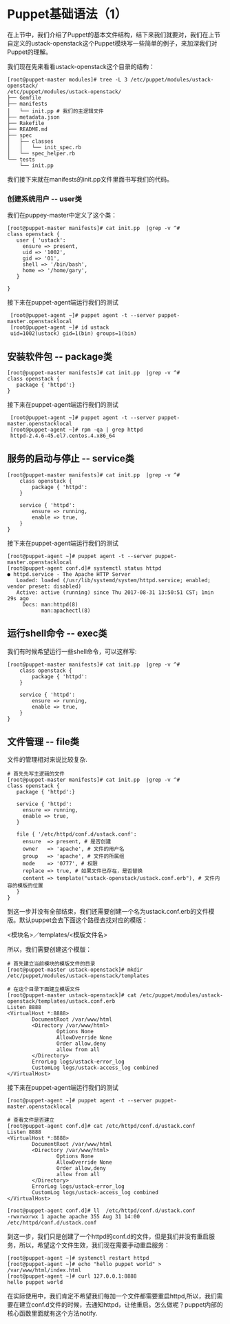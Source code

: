 # Puppet基础语法（1）

在上节中，我们介绍了Puppet的基本文件结构，结下来我们就要对，我们在上节自定义的ustack-openstack这个Puppet模块写一些简单的例子，来加深我们对Puppet的理解。

我们现在先来看看ustack-openstack这个目录的结构：

```
[root@puppet-master modules]# tree -L 3 /etc/puppet/modules/ustack-openstack/
/etc/puppet/modules/ustack-openstack/
├── Gemfile
├── manifests
│   └── init.pp # 我们的主逻辑文件
├── metadata.json
├── Rakefile
├── README.md
├── spec
│   ├── classes
│   │   └── init_spec.rb
│   └── spec_helper.rb
└── tests
    └── init.pp
```

我们接下来就在manifests的init.pp文件里面书写我们的代码。

### 创建系统用户 -- user类

我们在puppey-master中定义了这个类：

```
[root@puppet-master manifests]# cat init.pp  |grep -v ^#
class openstack {
   user { 'ustack':
     ensure => present,
     uid => '1002',
     gid => '01',
     shell => '/bin/bash',
     home => '/home/gary',
   }

}
```

接下来在puppet-agent端运行我们的测试

```
 [root@puppet-agent ~]# puppet agent -t --server puppet-master.openstacklocal
 [root@puppet-agent ~]# id ustack
 uid=1002(ustack) gid=1(bin) groups=1(bin)
```

## 安装软件包 --  package类

```
[root@puppet-master manifests]# cat init.pp  |grep -v ^#
class openstack {
   package { 'httpd':}
}
```

接下来在puppet-agent端运行我们的测试

```
 [root@puppet-agent ~]# puppet agent -t --server puppet-master.openstacklocal
 [root@puppet-agent ~]# rpm -qa | grep httpd
 httpd-2.4.6-45.el7.centos.4.x86_64
```

## 服务的启动与停止 -- service类

```
[root@puppet-master manifests]# cat init.pp  |grep -v ^#
    class openstack {
        package { 'httpd':
    }

    service { 'httpd':
        ensure => running,
        enable => true,
    }
}
```

接下来在puppet-agent端运行我们的测试

```
[root@puppet-agent ~]# puppet agent -t --server puppet-master.openstacklocal
[root@puppet-agent conf.d]# systemctl status httpd
● httpd.service - The Apache HTTP Server
   Loaded: loaded (/usr/lib/systemd/system/httpd.service; enabled; vendor preset: disabled)
   Active: active (running) since Thu 2017-08-31 13:50:51 CST; 1min 29s ago
     Docs: man:httpd(8)
           man:apachectl(8)
```

## 运行shell命令 -- exec类

我们有时候希望运行一些shell命令，可以这样写:

```
[root@puppet-master manifests]# cat init.pp  |grep -v ^#
    class openstack {
        package { 'httpd':
    }

    service { 'httpd':
        ensure => running,
        enable => true,
    }
}
```

## 文件管理 -- file类

文件的管理相对来说比较复杂.

```
# 首先先写主逻辑的文件
[root@puppet-master manifests]# cat init.pp  |grep -v ^#
class openstack {
   package { 'httpd':}

   service { 'httpd':
     ensure => running,
     enable => true,
   }

   file { '/etc/httpd/conf.d/ustack.conf':
     ensure  => present, # 是否创建
     owner   => 'apache', # 文件的用户名
     group   => 'apache', # 文件的所属组
     mode    => '0777', # 权限
     replace => true, # 如果文件已存在，是否替换
     content => template("ustack-openstack/ustack.conf.erb"), # 文件内容的模版的位置
   }
}
```

到这一步并没有全部结束，我们还需要创建一个名为ustack.conf.erb的文件模版。默认puppet会去下面这个路径去找对应的模版：

&lt;模块名&gt;／templates/&lt;模版文件名&gt;

所以，我们需要创建这个模版：

```
# 首先建立当前模块的模版文件的目录
[root@puppet-master ustack-openstack]# mkdir /etc/puppet/modules/ustack-openstack/templates

# 在这个目录下面建立模版文件
[root@puppet-master ustack-openstack]# cat /etc/puppet/modules/ustack-openstack/templates/ustack.conf.erb
Listen 8888
<VirtualHost *:8888>
        DocumentRoot /var/www/html
        <Directory /var/www/html>
                Options None
                AllowOverride None
                Order allow,deny
                allow from all
        </Directory>
        ErrorLog logs/ustack-error_log
        CustomLog logs/ustack-access_log combined
</VirtualHost>
```

接下来在puppet-agent端运行我们的测试

```
[root@puppet-agent ~]# puppet agent -t --server puppet-master.openstacklocal

# 查看文件是否建立
[root@puppet-agent conf.d]# cat /etc/httpd/conf.d/ustack.conf
Listen 8888
<VirtualHost *:8888>
        DocumentRoot /var/www/html
        <Directory /var/www/html>
                Options None
                AllowOverride None
                Order allow,deny
                allow from all
        </Directory>
        ErrorLog logs/ustack-error_log
        CustomLog logs/ustack-access_log combined
</VirtualHost>

[root@puppet-agent conf.d]# ll  /etc/httpd/conf.d/ustack.conf
-rwxrwxrwx 1 apache apache 355 Aug 31 14:00 /etc/httpd/conf.d/ustack.conf
```

到这一步，我们只是创建了一个httpd的conf.d的文件，但是我们并没有重启服务，所以，希望这个文件生效，我们现在需要手动重启服务：

```
[root@puppet-agent ~]# systemctl restart httpd
[root@puppet-agent ~]# echo "hello puppet world" > /var/www/html/index.html
[root@puppet-agent ~]# curl 127.0.0.1:8888
hello puppet world
```

在实际使用中，我们肯定不希望我们每加一个文件都需要重启httpd,所以，我们需要在建立conf.d文件的时候，去通知httpd，让他重启。怎么做呢？puppet内部的核心函数里面就有这个方法notify.

